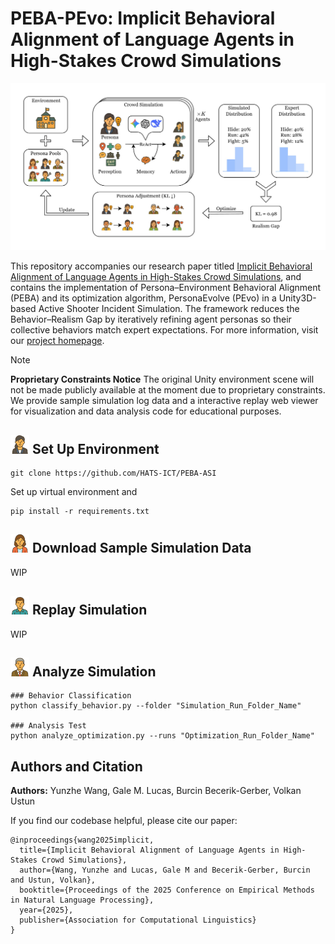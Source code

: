 # PEBA-PEvo: Implicit Behavioral Alignment of Language Agents in High-Stakes Crowd Simulations

<div align="center">
<img src="./images/framework.jpg" alt="PEBA-PEvo Diagram" width="600">
</div>

This repository accompanies our research paper titled [Implicit Behavioral Alignment of Language Agents in High-Stakes Crowd Simulations](https://arxiv.org/abs/2509.16457), and contains the implementation of Persona–Environment Behavioral Alignment (PEBA) and its optimization algorithm, PersonaEvolve (PEvo) in a Unity3D-based Active Shooter Incident Simulation. The framework reduces the Behavior–Realism Gap by iteratively refining agent personas so their collective behaviors match expert expectations. For more information, visit our [project homepage](https://hats-ict.github.io/peba-asi-web/).

> [!NOTE]  
> **Proprietary Constraints Notice** The original Unity environment scene will not be made publicly available at the moment due to proprietary constraints. We provide sample simulation log data and a interactive replay web viewer for visualization and data analysis code for educational purposes.

## <img src="./images/mavis.png" alt="Agent Mavis" width="30"> Set Up Environment

```
git clone https://github.com/HATS-ICT/PEBA-ASI
```

Set up virtual environment and

```
pip install -r requirements.txt
```

## <img src="./images/alice.png" alt="Agent Alice" width="30"> Download Sample Simulation Data

WIP


## <img src="./images/bob.png" alt="Agent Bob" width="30"> Replay Simulation

WIP


## <img src="./images/charlie.png" alt="Agent Charlie" width="30"> Analyze Simulation



```shell
### Behavior Classification
python classify_behavior.py --folder "Simulation_Run_Folder_Name"

### Analysis Test
python analyze_optimization.py --runs "Optimization_Run_Folder_Name"
```




## Authors and Citation


**Authors:** Yunzhe Wang, Gale M. Lucas, Burcin Becerik-Gerber, Volkan Ustun

If you find our codebase helpful, please cite our paper:

```
@inproceedings{wang2025implicit,
  title={Implicit Behavioral Alignment of Language Agents in High-Stakes Crowd Simulations},
  author={Wang, Yunzhe and Lucas, Gale M and Becerik-Gerber, Burcin and Ustun, Volkan},
  booktitle={Proceedings of the 2025 Conference on Empirical Methods in Natural Language Processing},
  year={2025},
  publisher={Association for Computational Linguistics}
}
```
